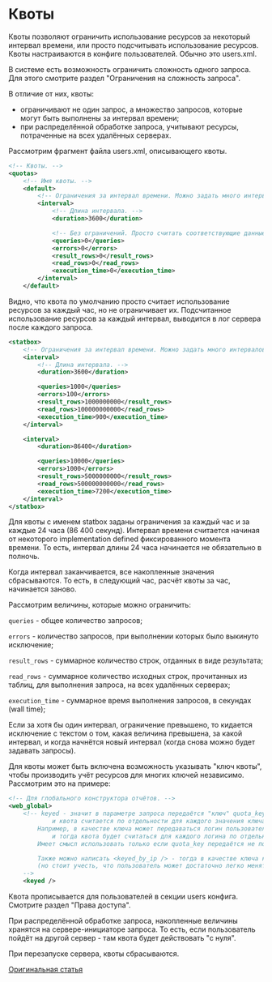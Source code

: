 <a name="quotas"></a>

# Квоты

Квоты позволяют ограничить использование ресурсов за некоторый интервал времени, или просто подсчитывать использование ресурсов.
Квоты настраиваются в конфиге пользователей. Обычно это users.xml.

В системе есть возможность ограничить сложность одного запроса. Для этого смотрите раздел "Ограничения на сложность запроса".

В отличие от них, квоты:

-   ограничивают не один запрос, а множество запросов, которые могут быть выполнены за интервал времени;
-   при распределённой обработке запроса, учитывают ресурсы, потраченные на всех удалённых серверах.

Рассмотрим фрагмент файла users.xml, описывающего квоты.

```xml
<!-- Квоты. -->
<quotas>
    <!-- Имя квоты. -->
    <default>
        <!-- Ограничения за интервал времени. Можно задать много интервалов с разными ограничениями. -->
        <interval>
            <!-- Длина интервала. -->
            <duration>3600</duration>

            <!-- Без ограничений. Просто считать соответствующие данные за указанный интервал. -->
            <queries>0</queries>
            <errors>0</errors>
            <result_rows>0</result_rows>
            <read_rows>0</read_rows>
            <execution_time>0</execution_time>
        </interval>
    </default>
```

Видно, что квота по умолчанию просто считает использование ресурсов за каждый час, но не ограничивает их.
Подсчитанное использование ресурсов за каждый интервал, выводится в лог сервера после каждого запроса.

```xml
<statbox>
    <!-- Ограничения за интервал времени. Можно задать много интервалов с разными ограничениями. -->
    <interval>
        <!-- Длина интервала. -->
        <duration>3600</duration>

        <queries>1000</queries>
        <errors>100</errors>
        <result_rows>1000000000</result_rows>
        <read_rows>100000000000</read_rows>
        <execution_time>900</execution_time>
    </interval>

    <interval>
        <duration>86400</duration>

        <queries>10000</queries>
        <errors>1000</errors>
        <result_rows>5000000000</result_rows>
        <read_rows>500000000000</read_rows>
        <execution_time>7200</execution_time>
    </interval>
</statbox>
```

Для квоты с именем statbox заданы ограничения за каждый час и за каждые 24 часа (86 400 секунд). Интервал времени считается начиная от некоторого implementation defined фиксированного момента времени. То есть, интервал длины 24 часа начинается не обязательно в полночь.

Когда интервал заканчивается, все накопленные значения сбрасываются. То есть, в следующий час, расчёт квоты за час, начинается заново.

Рассмотрим величины, которые можно ограничить:

`queries` - общее количество запросов;

`errors` - количество запросов, при выполнении которых было выкинуто исключение;

`result_rows` - суммарное количество строк, отданных в виде результата;

`read_rows` - суммарное количество исходных строк, прочитанных из таблиц, для выполнения запроса, на всех удалённых серверах;

`execution_time` - суммарное время выполнения запросов, в секундах (wall time);

Если за хотя бы один интервал, ограничение превышено, то кидается исключение с текстом о том, какая величина превышена, за какой интервал, и когда начнётся новый интервал (когда снова можно будет задавать запросы).

Для квоты может быть включена возможность указывать "ключ квоты", чтобы производить учёт ресурсов для многих ключей независимо. Рассмотрим это на примере:

```xml
<!-- Для глобального конструктора отчётов. -->
<web_global>
    <!-- keyed - значит в параметре запроса передаётся "ключ" quota_key,
            и квота считается по отдельности для каждого значения ключа.
        Например, в качестве ключа может передаваться логин пользователя в Метрике,
            и тогда квота будет считаться для каждого логина по отдельности.
        Имеет смысл использовать только если quota_key передаётся не пользователем, а программой.

        Также можно написать <keyed_by_ip /> - тогда в качестве ключа квоты используется IP-адрес.
        (но стоит учесть, что пользователь может достаточно легко менять IPv6-адрес)
    -->
    <keyed />
```

Квота прописывается для пользователей в секции users конфига. Смотрите раздел "Права доступа".

При распределённой обработке запроса, накопленные величины хранятся на сервере-инициаторе запроса. То есть, если пользователь пойдёт на другой сервер - там квота будет действовать "с нуля".

При перезапуске сервера, квоты сбрасываются.

[Оригинальная статья](https://clickhouse.yandex/docs/ru/operations/quotas/) <!--hide-->
